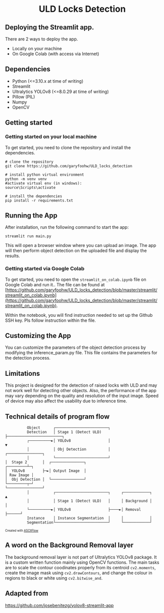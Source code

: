 <div align="center">
  <h1>ULD Locks Detection</h1>
</div>

## Deploying the Streamlit app.

There are 2 ways to deploy the app.

-   Locally on your machine
-   On Google Colab (with access via Internet)

## Dependencies

-   Python (<=3.10.x at time of writing)
-   Streamlit
-   Ultralytics YOLOv8 (<=8.0.29 at time of writing)
-   Pillow (PIL)
-   Numpy
-   OpenCV

## Getting started

### Getting started on your local machine

To get started, you need to clone the repository and install the dependencies.

```
# clone the repository
git clone https://github.com/garyfoohw/ULD_locks_detection
```

```
# install python virtual environment
python -m venv venv
#activate virtual env (in windows):
source\Scripts\activate
```

```
# install the dependencies
pip install -r requirements.txt
```

## Running the App

After installation, run the following command to start the app:

```
streamlit run main.py
```

This will open a browser window where you can upload an image. The app will then perform object detection on the uploaded file and display the results.

### Getting started via Google Colab

To get started, you need to open the `streamlit_on_colab.ipynb` file on Google Colab and run it..
The file can be found at [https://github.com/garyfoohw/ULD_locks_detection/blob/master/streamlit/streamlit_on_colab.ipynb](https://github.com/garyfoohw/ULD_locks_detection/blob/master/streamlit/streamlit_on_colab.ipynb).

Within the notebook, you will find instruction needed to set up the Github SSH key. Pls follow instruction within the file.

## Customizing the App

You can customize the parameters of the object detection process by modifying the inference_param.py file. This file contains the parameters for the detection process.

## Limitations

This project is designed for the detection of raised locks with ULD and may not work well for detecting other objects. Also, the performance of the app may vary depending on the quality and resolution of the input image. Speed of device may also affect the usability due to inference time.

## Technical details of program flow

```
          Object      ┌────────────────────────┐
          Detection   │ Stage 1 (Detect ULD)   ├─────────────────────────┐
          ┌──────────►│ YOLOv8                 │                         ▼
          │           │ Obj Detection          │                       ┌────────────────┐
          │           └────────────────────────┘                       │  Stage 2       │  ┌───────────────┐
┌─────────┴─┐                                                          │  YOLOv8        ├─►│ Output Image  │
│ Raw Image │                                                          │  Obj Detection │  └───────────────┘
└─────────┬─┘                                                          └────────────────┘
          │           ┌────────────────────────┐     ┌────────────┐      ▲
          │           │ Stage 1 (Detect ULD)   │     │ Background │      │
          └──────────►│ YOLOv8                 ├────►│ Removal    ├──────┘
          Instance    │ Instance Segmentation  │     │            │
          Segmentation└────────────────────────┘     └────────────┘
```

<sup><sup>Created with [ASCIIFlow](https://asciiflow.com/)</sub></sup>

## A word on the Background Removal layer

The background removal layer is not part of Ultralytics YOLOv8 package.
It is a custom written function mainly using OpenCV functions.
The main tasks are to scale the contour coodinates properly from its centroid `cv2.moments`,
create the image mask using `cv2.drawContours`, and change the colour in regions to black or white using `cv2.bitwise_and`.

## Adapted from

https://github.com/josebenitezg/yolov8-streamlit-app
